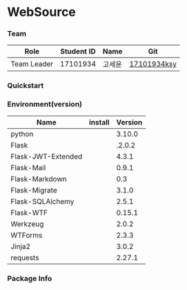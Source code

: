 # WebSource

### Team
Role |Student ID|Name|Git|
---|---|---|---|
Team Leader|17101934|고세윤|[17101934ksy](https://github.com/17101934ksy)

### Quickstart




### Environment(version)
Name|install|Version|
---|---|---|
python| |3.10.0
Flask| |.2.0.2
Flask-JWT-Extended||4.3.1
Flask-Mail||0.9.1
Flask-Markdown||0.3
Flask-Migrate||3.1.0
Flask-SQLAlchemy||2.5.1
Flask-WTF||0.15.1
Werkzeug| |2.0.2
WTForms||2.3.3
Jinja2||3.0.2
requests||2.27.1



### Package Info

```pathon

```
